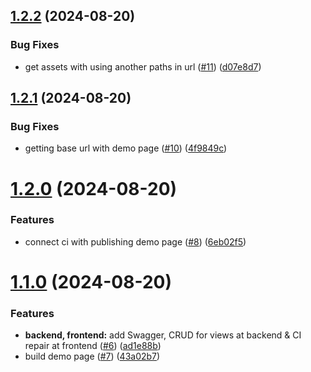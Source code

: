 ## [1.2.2](https://github.com/digitable-lol/light-traffic/compare/v1.2.1...v1.2.2) (2024-08-20)


### Bug Fixes

* get assets with using another paths in url ([#11](https://github.com/digitable-lol/light-traffic/issues/11)) ([d07e8d7](https://github.com/digitable-lol/light-traffic/commit/d07e8d747dcf6fbab01a5b16b66929d0654e9a36))

## [1.2.1](https://github.com/digitable-lol/light-traffic/compare/v1.2.0...v1.2.1) (2024-08-20)

### Bug Fixes

- getting base url with demo page ([#10](https://github.com/digitable-lol/light-traffic/issues/10)) ([4f9849c](https://github.com/digitable-lol/light-traffic/commit/4f9849c8b57ce4c5c1dbb96a1e10133081ad2eba))

# [1.2.0](https://github.com/digitable-lol/light-traffic/compare/v1.1.0...v1.2.0) (2024-08-20)

### Features

- connect ci with publishing demo page ([#8](https://github.com/digitable-lol/light-traffic/issues/8)) ([6eb02f5](https://github.com/digitable-lol/light-traffic/commit/6eb02f502c8e778a79c359d7b4bf0f54f9ddf3f2))

# [1.1.0](https://github.com/digitable-lol/light-traffic/compare/v1.0.0...v1.1.0) (2024-08-20)

### Features

- **backend, frontend:** add Swagger, CRUD for views at backend & CI repair at frontend ([#6](https://github.com/digitable-lol/light-traffic/issues/6)) ([ad1e88b](https://github.com/digitable-lol/light-traffic/commit/ad1e88bf13f1c4584d8a7a42787d4153f03f490b))
- build demo page ([#7](https://github.com/digitable-lol/light-traffic/issues/7)) ([43a02b7](https://github.com/digitable-lol/light-traffic/commit/43a02b7dffed6faa2e58a11242a71c3fdea5da09))
